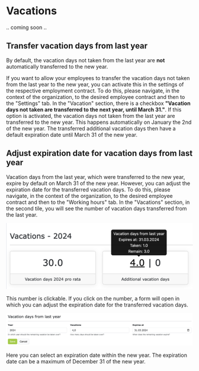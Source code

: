# Vacations 

.. coming soon .. 

## Transfer vacation days from last year

By default, the vacation days not taken from the last year are **not** automatically transferred to the 
new year.

If you want to allow your employees to transfer the vacation days not taken from the last year to the
new year, you can activate this in the settings of the respective employment contract. To do this, please
navigate, in the context of the organization, to the desired employee contract and then to the "Settings" tab.
In the "Vacation" section, there is a checkbox **"Vacation days not taken are transferred to the next year, until March 31."**.
If this option is activated, the vacation days not taken from the last year are transferred to the new year.
This happens automatically on January the 2nd of the new year. The transferred additional vacation days then have a
default expiration date until March 31 of the new year.

## Adjust expiration date for vacation days from last year

Vacation days from the last year, which were transferred to the new year, expire by default on March 31
of the new year. However, you can adjust the expiration date for the transferred vacation days. 
To do this, please navigate, in the context of the organization, to the desired employee contract and then to
the "Working hours" tab. In the "Vacations" section, in the second tile, you will see the number
of vacation days transferred from the last year.

![Vacation days transferred](../img/context-organisation/vacations-001-en.png)

This number is clickable. If you click on the number, a form will open in which you can adjust the
expiration date for the transferred vacation days.

![Vacation days transferred](../img/context-organisation/vacations-002-en.png)

Here you can select an expiration date within the new year. The expiration date can be a maximum of
December 31 of the new year.

